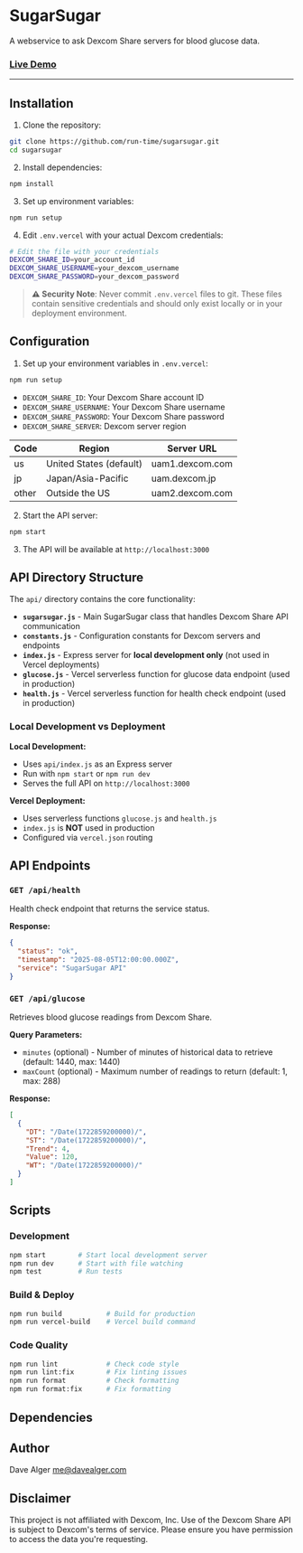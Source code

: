 # SugarSugar

A webservice to ask Dexcom Share servers for blood glucose data.

### [Live Demo](https://sugarsugar-git-main-dave-algers-projects.vercel.app/)

---

## Installation

1. Clone the repository:

```bash
git clone https://github.com/run-time/sugarsugar.git
cd sugarsugar
```

2. Install dependencies:

```bash
npm install
```

3. Set up environment variables:

```bash
npm run setup
```

4. Edit `.env.vercel` with your actual Dexcom credentials:

```bash
# Edit the file with your credentials
DEXCOM_SHARE_ID=your_account_id
DEXCOM_SHARE_USERNAME=your_dexcom_username
DEXCOM_SHARE_PASSWORD=your_dexcom_password
```

> **⚠️ Security Note**: Never commit `.env.vercel` files to git. These files contain sensitive credentials and should only exist locally or in your deployment environment.

## Configuration

1. Set up your environment variables in `.env.vercel`:

```bash
npm run setup
```

- `DEXCOM_SHARE_ID`: Your Dexcom Share account ID
- `DEXCOM_SHARE_USERNAME`: Your Dexcom Share username
- `DEXCOM_SHARE_PASSWORD`: Your Dexcom Share password
- `DEXCOM_SHARE_SERVER`: Dexcom server region

| Code  | Region                  | Server URL      |
| ----- | ----------------------- | --------------- |
| us    | United States (default) | uam1.dexcom.com |
| jp    | Japan/Asia-Pacific      | uam.dexcom.jp   |
| other | Outside the US          | uam2.dexcom.com |

2. Start the API server:

```bash
npm start
```

3. The API will be available at `http://localhost:3000`

## API Directory Structure

The `api/` directory contains the core functionality:

- **`sugarsugar.js`** - Main SugarSugar class that handles Dexcom Share API communication
- **`constants.js`** - Configuration constants for Dexcom servers and endpoints
- **`index.js`** - Express server for **local development only** (not used in Vercel deployments)
- **`glucose.js`** - Vercel serverless function for glucose data endpoint (used in production)
- **`health.js`** - Vercel serverless function for health check endpoint (used in production)

### Local Development vs Deployment

**Local Development:**

- Uses `api/index.js` as an Express server
- Run with `npm start` or `npm run dev`
- Serves the full API on `http://localhost:3000`

**Vercel Deployment:**

- Uses serverless functions `glucose.js` and `health.js`
- `index.js` is **NOT** used in production
- Configured via `vercel.json` routing

## API Endpoints

### `GET /api/health`

Health check endpoint that returns the service status.

**Response:**

```json
{
  "status": "ok",
  "timestamp": "2025-08-05T12:00:00.000Z",
  "service": "SugarSugar API"
}
```

### `GET /api/glucose`

Retrieves blood glucose readings from Dexcom Share.

**Query Parameters:**

- `minutes` (optional) - Number of minutes of historical data to retrieve (default: 1440, max: 1440)
- `maxCount` (optional) - Maximum number of readings to return (default: 1, max: 288)

**Response:**

```json
[
  {
    "DT": "/Date(1722859200000)/",
    "ST": "/Date(1722859200000)/",
    "Trend": 4,
    "Value": 120,
    "WT": "/Date(1722859200000)/"
  }
]
```

## Scripts

### Development

```bash
npm start        # Start local development server
npm run dev      # Start with file watching
npm test         # Run tests
```

### Build & Deploy

```bash
npm run build           # Build for production
npm run vercel-build    # Vercel build command
```

### Code Quality

```bash
npm run lint            # Check code style
npm run lint:fix        # Fix linting issues
npm run format          # Check formatting
npm run format:fix      # Fix formatting
```

## Dependencies

## Author

Dave Alger <me@davealger.com>

## Disclaimer

This project is not affiliated with Dexcom, Inc. Use of the Dexcom Share API is subject to Dexcom's terms of service. Please ensure you have permission to access the data you're requesting.
